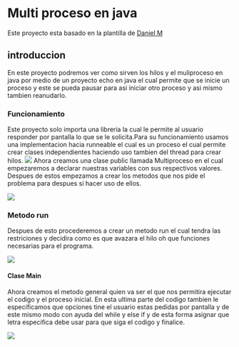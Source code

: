 # Multi proceso en java
Este proyecto esta basado en la plantilla de [Daniel M](https://github.com/D-20-mtzf/Proyect01 "Daniel M")
## introduccion
En este proyecto podremos ver como sirven los hilos y el muliproceso en java por medio de un proyecto echo en java el cual permite que se inicie un proceso y este se pueda pausar para asi iniciar otro proceso y asi mismo tambien reanudarlo.
### Funcionamiento
Este proyecto solo importa una libreria la cual le permite al usuario responder por pantalla lo que se le solicita.Para su funcionamiento usamos una implementacion hacia runneable el cual es un proceso el cual permite crear clases independientes haciendo uso tambien del thread para crear hilos.
![](https://cdn.discordapp.com/attachments/980278659657138216/1080354392588431391/image.png)
Ahora creamos una clase public llamada Multiproceso en el cual empezaremos a declarar nuestras variables con sus respectivos valores.
Despues de estos empezamos a crear los metodos que nos pide el problema para despues si hacer uso de ellos.

![](https://cdn.discordapp.com/attachments/980278659657138216/1080353995182313472/image.png)
### Metodo run
Despues de esto procederemos a crear un metodo run el cual tendra las restriciones y decidira como es que avazara el hilo oh que funciones necesarias para el programa.

![](https://cdn.discordapp.com/attachments/980278659657138216/1080353732883124285/image.png)
#### Clase Main
Ahora creamos el metodo general quien va ser el que nos permitira ejecutar el codigo y el proceso inicial.
En esta ultima parte del codigo tambien le especificamos que opciones tine el usuario estas pedidas por pantalla y de este mismo modo con ayuda del while y else if y de esta forma asignar que letra especifica debe usar para que siga el codigo y finalice.

![](https://cdn.discordapp.com/attachments/980278659657138216/1080353040458068069/image.png)

